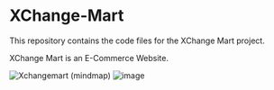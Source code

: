# XChange-Mart

This repository contains the code files for the XChange Mart project.

XChange Mart is an E-Commerce Website.

![Xchangemart (mindmap)](https://github.com/user-attachments/assets/c33baa18-a384-45c2-854d-9257d01b1f04)
![image](https://github.com/user-attachments/assets/2ea9930d-f5cf-40a0-8c70-129f58e80af7)

